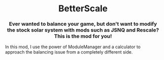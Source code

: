 <h1 align="center">BetterScale</h1>

<h3 align="center">Ever wanted to balance your game, but don't want to modify the stock solar system with mods such as JSNQ and Rescale? This is the mod for you!</h2>


<p>In this mod, I use the power of ModuleManager and a calculator to approach the balancing issue from a completely different side.<p>
